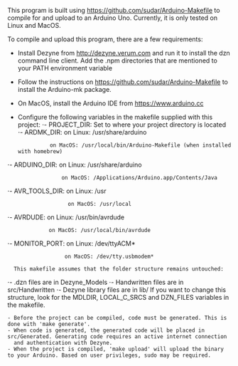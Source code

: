 This program is built using https://github.com/sudar/Arduino-Makefile to compile for and upload to an Arduino Uno.
Currently, it is only tested on Linux and MacOS.

To compile and upload this program, there are a few requirements:
   - Install Dezyne from http://dezyne.verum.com and run it to install the dzn command line client.
     Add the .npm directories that are mentioned to your PATH environment variable
   - Follow the instructions on https://github.com/sudar/Arduino-Makefile to install the Arduino-mk package.
   - On MacOS, install the Arduino IDE from https://www.arduino.cc
   - Configure the following variables in the makefile supplied with this project:
   ⋅- PROJECT_DIR: Set to where your project directory is located
   ⋅- ARDMK_DIR: on Linux: /usr/share/arduino

                   on MacOS: /usr/local/bin/Arduino-Makefile (when installed with homebrew)
   ⋅- ARDUINO_DIR: on Linux: /usr/share/arduino

                     on MacOS: /Applications/Arduino.app/Contents/Java
   ⋅- AVR_TOOLS_DIR: on Linux: /usr

                       on MacOS: /usr/local
   ⋅- AVRDUDE: on Linux: /usr/bin/avrdude

                 on MacOS: /usr/local/bin/avrdude
   ⋅- MONITOR_PORT: on Linux: /dev/ttyACM*

                      on MacOS: /dev/tty.usbmodem*

      This makefile assumes that the folder structure remains untouched:
   ⋅- .dzn files are in Dezyne_Models
   ⋅- Handwritten files are in src/Handwritten
   ⋅- Dezyne library files are in lib/
      If you want to change this structure, look for the MDLDIR, LOCAL_C_SRCS and DZN_FILES variables in the makefile.

    - Before the project can be compiled, code must be generated. This is done with 'make generate'.
    - When code is generated, the generated code will be placed in src/Generated. Generating code requires an active internet connection
      and authentication with Dezyne.
    - When the project is compiled, 'make upload' will upload the binary to your Arduino. Based on user privileges, sudo may be required.
